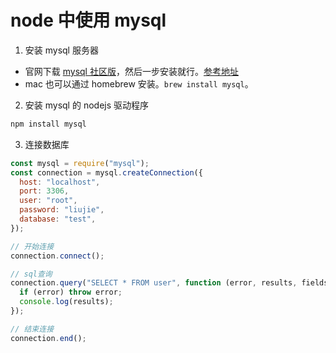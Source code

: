 # node 中使用 mysql

1. 安装 mysql 服务器

- 官网下载 [mysql 社区版](https://dev.mysql.com/downloads/mysql/)，然后一步安装就行。[参考地址](https://blog.csdn.net/qq_30101647/article/details/121339098)
- mac 也可以通过 homebrew 安装。`brew install mysql`。

2. 安装 mysql 的 nodejs 驱动程序

```bash
npm install mysql
```

3. 连接数据库

```js
const mysql = require("mysql");
const connection = mysql.createConnection({
  host: "localhost",
  port: 3306,
  user: "root",
  password: "liujie",
  database: "test",
});

// 开始连接
connection.connect();

// sql查询
connection.query("SELECT * FROM user", function (error, results, fields) {
  if (error) throw error;
  console.log(results);
});

// 结束连接
connection.end();
```
